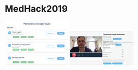 # MedHack2019


<img src="screen-schedule.png" alt="" width="200">
<img src="screen-call.png" alt="" width="200">
